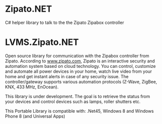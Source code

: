 # Zipato.NET
C# helper library to talk to the the Zipato Zipabox controller

LVMS.Zipato.NET
=========

Open source library for communication with the Zipabox controller from Zipato. 
According to www.zipato.com, Zipato is an interactive security and automation system based on cloud technology. You can control, customize and automate all power devices in your home, watch live video from your home and get instant alerts in case of any security issue. The controller/gateway supports various automation protocols (Z-Wave, ZigBee, KNX, 433 MHz, EnOcean).

This library is under development. The goal is to retrieve the status from your devices and control devices such
as lamps,  roller shutters etc.

This Portable Library is compatible with: .Net45, Windows 8 and Windows Phone 8 (and Universal Apps)
